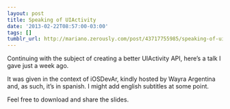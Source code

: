 ```yaml
---
layout: post
title: Speaking of UIActivity
date: '2013-02-22T08:57:00-03:00'
tags: []
tumblr_url: http://mariano.zerously.com/post/43717755985/speaking-of-uiactivity
---
```

Continuing with the subject of creating a better UIActivity API, here’s a talk I gave just a week ago.

It was given in the context of iOSDevAr, kindly hosted by Wayra Argentina and, as such, it’s in spanish. I might add english subtitles at some point.





Feel free to download and share the slides.
